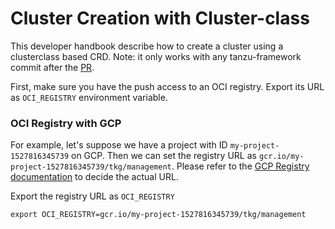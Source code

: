 Cluster Creation with Cluster-class
========================================

This developer handbook describe how to create a cluster using a clusterclass based CRD. Note: it only works with
any tanzu-framework commit after the [PR](https://github.com/vmware-tanzu/tanzu-framework/pull/2581).

First, make sure you have the push access to an OCI registry. Export its URL as `OCI_REGISTRY` environment variable.

### OCI Registry with GCP

For example, let's suppose we have a project with ID `my-project-1527816345739` on GCP. Then we can set the registry URL
as `gcr.io/my-project-1527816345739/tkg/management`. Please refer to the
[GCP Registry documentation](https://cloud.google.com/container-registry/docs/overview) to decide the actual
URL.

Export the registry URL as `OCI_REGISTRY`
```shell
export OCI_REGISTRY=gcr.io/my-project-1527816345739/tkg/management
```







